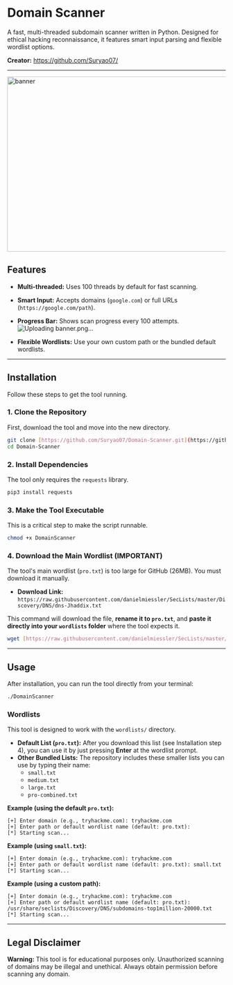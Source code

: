 # Domain Scanner

A fast, multi-threaded subdomain scanner written in Python. Designed for ethical hacking reconnaissance, it features smart input parsing and flexible wordlist options.

**Creator:** https://github.com/Suryao07/

---
<img width="995" height="403" alt="banner" src="https://github.com/user-attachments/assets/9e0d75ab-cdbe-4bc3-b9a4-363361dc9ccf" />


## Features

* **Multi-threaded:** Uses 100 threads by default for fast scanning.
* **Smart Input:** Accepts domains (`google.com`) or full URLs (`https://google.com/path`).
* **Progress Bar:** Shows scan progress every 100 attempts.![Uploading banner.png…]()

* **Flexible Wordlists:** Use your own custom path or the bundled default wordlists.

---

## Installation

Follow these steps to get the tool running.

### 1. Clone the Repository

First, download the tool and move into the new directory.
```bash
git clone [https://github.com/Suryao07/Domain-Scanner.git](https://github.com/Suryao07/Domain-Scanner.git)
cd Domain-Scanner
````

### 2\. Install Dependencies

The tool only requires the `requests` library.

```bash
pip3 install requests
```

### 3\. Make the Tool Executable

This is a critical step to make the script runnable.

```bash
chmod +x DomainScanner
```

### 4\. Download the Main Wordlist (IMPORTANT)

The tool's main wordlist (`pro.txt`) is too large for GitHub (26MB). You must download it manually.

  * **Download Link:** `https://raw.githubusercontent.com/danielmiessler/SecLists/master/Discovery/DNS/dns-Jhaddix.txt`

This command will download the file, **rename it to `pro.txt`**, and **paste it directly into your `wordlists` folder** where the tool expects it.

```bash
wget [https://raw.githubusercontent.com/danielmiessler/SecLists/master/Discovery/DNS/dns-Jhaddix.txt](https://raw.githubusercontent.com/danielmiessler/SecLists/master/Discovery/DNS/dns-Jhaddix.txt) -O wordlists/pro.txt
```

-----

## Usage

After installation, you can run the tool directly from your terminal:

```bash
./DomainScanner
```

### Wordlists

This tool is designed to work with the `wordlists/` directory.

  * **Default List (`pro.txt`):** After you download this list (see Installation step 4), you can use it by just pressing **Enter** at the wordlist prompt.
  * **Other Bundled Lists:** The repository includes these smaller lists you can use by typing their name:
      * `small.txt`
      * `medium.txt`
      * `large.txt`
      * `pro-combined.txt`

**Example (using the default `pro.txt`):**

```
[+] Enter domain (e.g., tryhackme.com): tryhackme.com
[+] Enter path or default wordlist name (default: pro.txt): 
[*] Starting scan...
```

**Example (using `small.txt`):**

```
[+] Enter domain (e.g., tryhackme.com): tryhackme.com
[+] Enter path or default wordlist name (default: pro.txt): small.txt
[*] Starting scan...
```

**Example (using a custom path):**

```
[+] Enter domain (e.g., tryhackme.com): tryhackme.com
[+] Enter path or default wordlist name (default: pro.txt): /usr/share/seclists/Discovery/DNS/subdomains-top1million-20000.txt
[*] Starting scan...
```

-----

## Legal Disclaimer

**Warning:** This tool is for educational purposes only. Unauthorized scanning of domains may be illegal and unethical. Always obtain permission before scanning any domain.

```
```
